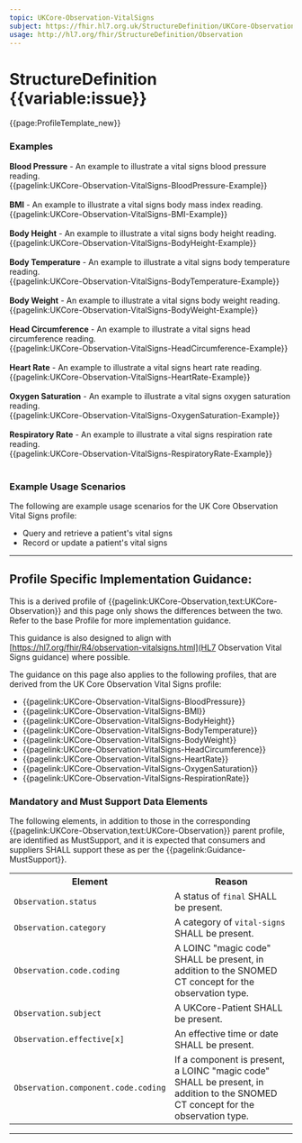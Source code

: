 ```yaml
---
topic: UKCore-Observation-VitalSigns
subject: https://fhir.hl7.org.uk/StructureDefinition/UKCore-Observation-VitalSigns
usage: http://hl7.org/fhir/StructureDefinition/Observation
---
```


# StructureDefinition {{variable:issue}}

<nocheck>
{{page:ProfileTemplate_new}}

<div id="Examples" class="tabcontent">
  <h3>Examples</h3>
<b>Blood Pressure</b> - An example to illustrate a vital signs blood pressure reading.<br/>
{{pagelink:UKCore-Observation-VitalSigns-BloodPressure-Example}}<br><br>
<b>BMI</b> - An example to illustrate a vital signs body mass index reading.<br/>
{{pagelink:UKCore-Observation-VitalSigns-BMI-Example}}<br><br>
<b>Body Height</b> - An example to illustrate a vital signs body height reading.<br/>
{{pagelink:UKCore-Observation-VitalSigns-BodyHeight-Example}}<br><br>
<b>Body Temperature</b> - An example to illustrate a vital signs body temperature reading.<br/>
{{pagelink:UKCore-Observation-VitalSigns-BodyTemperature-Example}}<br><br>
<b>Body Weight</b> - An example to illustrate a vital signs body weight reading.<br/>
{{pagelink:UKCore-Observation-VitalSigns-BodyWeight-Example}}<br><br>
<b>Head Circumference</b> - An example to illustrate a vital signs head circumference reading.<br/>
{{pagelink:UKCore-Observation-VitalSigns-HeadCircumference-Example}}<br><br>
<b>Heart Rate</b> - An example to illustrate a vital signs heart rate reading.<br/>
{{pagelink:UKCore-Observation-VitalSigns-HeartRate-Example}}<br><br>
<b>Oxygen Saturation</b> - An example to illustrate a vital signs oxygen saturation reading.<br/>
{{pagelink:UKCore-Observation-VitalSigns-OxygenSaturation-Example}}<br><br>
<b>Respiratory Rate</b> - An example to illustrate a vital signs respiration rate reading.<br/>
{{pagelink:UKCore-Observation-VitalSigns-RespiratoryRate-Example}}<br><br>
</div>
</nocheck>

<div id="ProfileGuidance">

### Example Usage Scenarios ###

The following are example usage scenarios for the UK Core Observation Vital Signs profile:

- Query and retrieve a patient's vital signs
- Record or update a patient's vital signs

<hr class="thickline">

## Profile Specific Implementation Guidance: ##

This is a derived profile of {{pagelink:UKCore-Observation,text:UKCore-Observation}} and this page only shows the differences between the two. Refer to the base Profile for more implementation guidance.

This guidance is also designed to align with [https://hl7.org/fhir/R4/observation-vitalsigns.html](HL7 Observation Vital Signs guidance) where possible.

The guidance on this page also applies to the following profiles, that are derived from the UK Core Observation Vital Signs profile:
- {{pagelink:UKCore-Observation-VitalSigns-BloodPressure}}
- {{pagelink:UKCore-Observation-VitalSigns-BMI}}
- {{pagelink:UKCore-Observation-VitalSigns-BodyHeight}}
- {{pagelink:UKCore-Observation-VitalSigns-BodyTemperature}}
- {{pagelink:UKCore-Observation-VitalSigns-BodyWeight}}
- {{pagelink:UKCore-Observation-VitalSigns-HeadCircumference}}
- {{pagelink:UKCore-Observation-VitalSigns-HeartRate}}
- {{pagelink:UKCore-Observation-VitalSigns-OxygenSaturation}}
- {{pagelink:UKCore-Observation-VitalSigns-RespirationRate}}

### Mandatory and Must Support Data Elements

The following elements, in addition to those in the corresponding {{pagelink:UKCore-Observation,text:UKCore-Observation}} parent profile, are identified as MustSupport, and it is expected that consumers and suppliers SHALL support these as per the {{pagelink:Guidance-MustSupport}}.

<table class="assets" title="MustSupport element list">
<tr>
<th class="width30">Element</th>
<th class="width70">Reason</th>
</tr>
<tr>
<td><code>Observation.status</code></td>
<td>A status of <code>final</code> SHALL be present.</td>
</tr>
<tr>
<td><code>Observation.category</code></td>
<td>A category of <code>vital-signs</code> SHALL be present.</td>
</tr>
<tr>
<td><code>Observation.code.coding</code></td>
<td>A LOINC "magic code" SHALL be present, in addition to the SNOMED CT concept for the observation type.</td>
</tr>
<tr>
<td><code>Observation.subject</code></td>
<td>A UKCore-Patient SHALL be present.</td>
</tr>
<tr>
<td><code>Observation.effective[x]</code></td>
<td>An effective time or date SHALL be present.</td>
</tr>
<tr>
<td><code>Observation.component.code.coding</code></td>
<td>If a component is present, a LOINC "magic code" SHALL be present, in addition to the SNOMED CT concept for the observation type.</td>
</tr>
</table>
</div>

---

